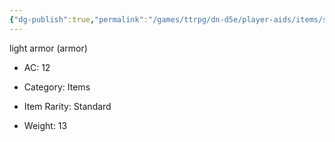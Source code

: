 ```yaml
---
{"dg-publish":true,"permalink":"/games/ttrpg/dn-d5e/player-aids/items/studded-leather-armor/","tags":["TTRPG/DND/5e"]}
---
```


light armor (armor)

- AC: 12
- Category: Items

- Item Rarity: Standard

- Weight: 13